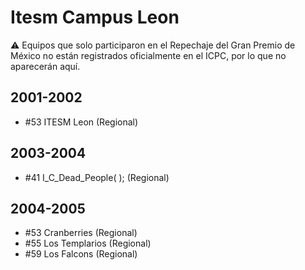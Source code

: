 # Itesm Campus Leon

:warning: Equipos que solo participaron en el Repechaje del Gran Premio de México no están registrados oficialmente en el ICPC, por lo que no aparecerán aquí.

## 2001-2002

- #53 ITESM Leon (Regional)

## 2003-2004

- #41 I_C_Dead_People( ); (Regional)

## 2004-2005

- #53 Cranberries (Regional)
- #55 Los Templarios (Regional)
- #59 Los Falcons (Regional)


